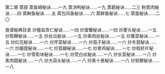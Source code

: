第二章 蒸部
 蒸鱼翅秘诀……一九
 蒸汤鸭秘诀……一九
 蒸鹅秘诀……二三
 粉蒸肉秘诀……四
 蒸鲥鱼秘诀……五
 蒸包风鱼秘诀……六
 蒸鲜鱼秘诀……七
 蒸蛋秘诀……二〇

食谱秘典目录
 炒薤盐杏仁秘诀……一四
 炒蛋蟹秘诀……一四
 炒菱头秘诀……一五
 炒筍鞭秘诀……一五
 炒丝瓜秘诀……一五
 炒素肉丝秘诀……一五
 炒菓菜秘诀……一五
 炒红花秘诀……一六
 炒芹菜秘诀……一六
 炒茄子秘诀……一六
 炒冬菰秘诀……一六
 炒磨腐秘诀……一七
 炒荳瓣秘诀……一七
 炒素鸡秘诀……一七
 炒假虾片秘诀……一七
 炒雪筍块秘诀……一七
 炒茭白丝秘诀……一八
 炒长荳秘诀……一八
 炒素肉圆秘诀……一八
 炒大蒜头秘诀……一八
 炒素十景秘诀……一八
 炒筍鞭秘诀……一八